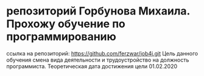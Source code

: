 # репозиторий Горбунова Михаила.  Прохожу обучение по программированию
ссылка на репозиторий: https://github.com/ferzwar/job4j.git
Цель данного обучения смена вида деятельности и трудоустройство на должность программиста.
Теоретическая дата достижения цели 01.02.2020 